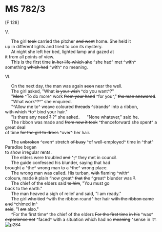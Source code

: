 # MS 782/3

[F 128]

V.

&nbsp;&nbsp;&nbsp;&nbsp;&nbsp;The girl ~~took~~ carried the pitcher ~~and went~~ home. She held it \
up in different  lights and tried to con its mystery. \
&nbsp;&nbsp;&nbsp;&nbsp;&nbsp;At night she left her bed, lighted lamp and gazed at \
it from all points of view. \
&nbsp;&nbsp;&nbsp;&nbsp;&nbsp;This is the first time ~~in her life which she~~ ^she had^ met ^with^ \
something ~~which had~~ ^with^ no meaning. 

VI. 

&nbsp;&nbsp;&nbsp;&nbsp;&nbsp;On the next day, the man was again ~~seen~~ near the well. \
&nbsp;&nbsp;&nbsp;&nbsp;&nbsp;The girl asked, "What ~~is your wish~~ ^do you want^?" \
&nbsp;&nbsp;&nbsp;&nbsp;&nbsp;"~~More~~ ^To do more^ work ~~from your hand~~ ^for you^," ~~the man answered~~. \
&nbsp;&nbsp;&nbsp;&nbsp;&nbsp;"What work^?^" she enquired. \
&nbsp;&nbsp;&nbsp;&nbsp;&nbsp;"^Allow me to^ weave coloured ~~threads~~ ^strands^ into a ribbon, \
~~with which~~ ^to^ bind your hair." \
&nbsp;&nbsp;&nbsp;&nbsp;&nbsp;"Is there any need ~~?~~ ?" she asked. 
&nbsp;&nbsp;&nbsp;&nbsp;&nbsp;"None whatever," said he. \
&nbsp;&nbsp;&nbsp;&nbsp;&nbsp;The ribbon was made and ~~from now it took~~ ^thenceforward she spent^ a great deal \
of time ~~for the girl to dress~~ ^over^ her hair.

&nbsp;&nbsp;&nbsp;&nbsp;&nbsp;The ~~unbroken~~ ^even^ stretch ~~of busy~~ ^of well-employed^ time in ^that^ Paradise began \
to show irregular rents. \
&nbsp;&nbsp;&nbsp;&nbsp;&nbsp;The elders were troubled ~~and~~ ^;^ they met in council. \
&nbsp;&nbsp;&nbsp;&nbsp;&nbsp;The guide confessed his blunder, saying that had \
brought ~~a~~ ^the^ wrong man to ~~a~~ ^the^ wrong place. \
&nbsp;&nbsp;&nbsp;&nbsp;&nbsp;The wrong man was called. His turban, ~~with~~ flaming ^with^ \
colour~~s~~, made ~~it~~ plain ^how great^ ~~that~~ ~~the~~ ^great^ blunder was ~~?~~. \
&nbsp;&nbsp;&nbsp;&nbsp;&nbsp;The chief of the elders said ~~to him~~, "You must go \
back to the earth." \
&nbsp;&nbsp;&nbsp;&nbsp;&nbsp;The man heaved a sigh of relief and said, "I am ready." \
&nbsp;&nbsp;&nbsp;&nbsp;&nbsp;The girl ~~who tied~~ ^with the ribbon round^ her hair ~~with the ribbon came and~~ ^chimed in^ \
~~said~~, "I ~~am~~ also." \
&nbsp;&nbsp;&nbsp;&nbsp;&nbsp;^For the first time^ the chief of the elders ~~For the first time~~ ~~in his~~ ^was^ \
~~experience not~~ ^faced^ with a situation which had no ~~meaning~~ ^sense in it^.
![p284](MS782_3-284.jpg)
